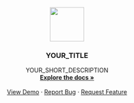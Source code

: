 <!-- PROJECT LOGO -->
<br />
<p align="center">
  <a href="https://upload.wikimedia.org/wikipedia/commons/thumb/8/8a/">
    <img src= "University_of_Cambridge_coat_of_arms.svg" width="80" height="80">
  </a>

  <h3 align="center">YOUR_TITLE</h3>

  <p align="center">
    YOUR_SHORT_DESCRIPTION
    <br />
    <a href="https://github.com/github_username/repo"><strong>Explore the docs »</strong></a>
    <br />
    <br />
    <a href="https://github.com/github_username/repo">View Demo</a>
    ·
    <a href="https://github.com/github_username/repo/issues">Report Bug</a>
    ·
    <a href="https://github.com/github_username/repo/issues">Request Feature</a>
  </p>
</p>
